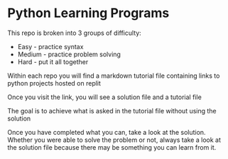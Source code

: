 # Python Learning Programs
This repo is broken into 3 groups of difficulty:

- Easy - practice syntax
- Medium - practice problem solving
- Hard - put it all together
    
Within each repo you will find a markdown tutorial file containing links to python projects hosted on replit

Once you visit the link, you will see a solution file and a tutorial file

The goal is to achieve what is asked in the tutorial file without using the solution

Once you have completed what you can, take a look at the solution. Whether you were able to solve the problem or not, always take a look at the solution file because there may be something you can learn from it.
